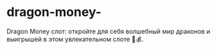 # dragon-money-
Dragon Money слот: откройте для себя волшебный мир драконов и выигрышей в этом увлекательном слоте 🐉💰.
